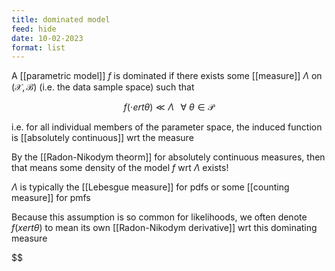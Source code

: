 ```yaml
---
title: dominated model
feed: hide
date: 10-02-2023
format: list
---
```



A [[parametric model]] $f$ is dominated if there exists some [[measure]] $\Lambda$ on $(\mathcal X, \mathcal B)$ (i.e. the data sample space) such that 

$$f(\cdot ert \theta) \ll \Lambda \;\;\; \forall \ \theta \in \mathcal P$$


i.e. for all individual members of the parameter space, the induced function is [[absolutely continuous]] wrt the measure

By the [[Radon-Nikodym theorm]] for absolutely continuous measures, then that means some density of the model $f$ wrt $\Lambda$ exists!

$\Lambda$ is typically the [[Lebesgue measure]] for pdfs or some [[counting measure]] for pmfs

Because this assumption is so common for likelihoods, we often denote $f(xert\theta)$ to mean its own [[Radon-Nikodym derivative]] wrt this dominating measure

$$